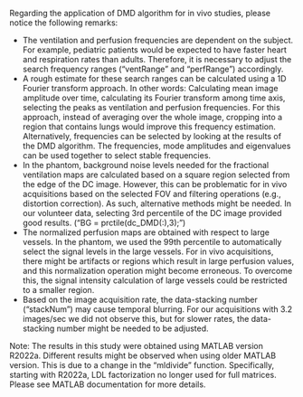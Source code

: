 Regarding the application of DMD algorithm for in vivo studies, please notice the following remarks:

- The ventilation and perfusion frequencies are dependent on the subject. For example, pediatric   patients would be expected to have faster heart and respiration rates than adults. Therefore, it is necessary to adjust the search frequency ranges (“ventRange” and “perfRange”) accordingly. 
- A rough estimate for these search ranges can be calculated using a 1D Fourier transform approach. In other words: Calculating mean image amplitude over time, calculating its Fourier transform among time axis, selecting the peaks as ventilation and perfusion frequencies. For this approach, instead of averaging over the whole image, cropping into a region that contains lungs would improve this frequency estimation. Alternatively, frequencies can be selected by looking at the results of the DMD algorithm. The frequencies, mode amplitudes and eigenvalues can be used together to select stable frequencies. 
- In the phantom, background noise levels needed for the fractional ventilation maps are calculated based on a square region selected from the edge of the DC image. However, this can be problematic for in vivo acquisitions based on the selected FOV and filtering operations (e.g., distortion correction). As such, alternative methods might be needed. In our volunteer data, selecting 3rd percentile of the DC image provided good results. (“BG = prctile(dc_DMD(:),3);”)
- The normalized perfusion maps are obtained with respect to large vessels. In the phantom, we used the 99th percentile to automatically select the signal levels in the large vessels. For in vivo acquisitions, there might be artifacts or regions which result in large perfusion values, and this normalization operation might become erroneous. To overcome this, the signal intensity calculation of large vessels could be restricted to a smaller region. 
- Based on the image acquisition rate, the data-stacking number (“stackNum”) may cause temporal blurring. For our acquisitions with 3.2 images/sec we did not observe this, but for slower rates, the data-stacking number might be needed to be adjusted.  

Note: The results in this study were obtained using MATLAB version R2022a. Different results might be observed when using older MATLAB version. This is due to a change in the “mldivide” function. Specifically, starting with R2022a, LDL factorization no longer used for full matrices. Please see MATLAB documentation for more details.  
